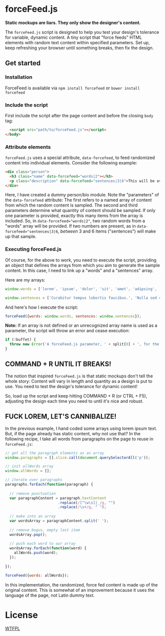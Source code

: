 # forceFeed.js

**Static mockups are liars. They only show the designer's content.**

The `forceFeed.js` script is designed to help you test your design's tolerance for variable, dynamic content. A tiny script that "force feeds" HTML elements with random text content within specified parameters. Set up, keep refreshing your browser until something breaks, then fix the design.

## Get started

### Installation

ForceFeed is available via `npm install forcefeed` or `bower install forcefeed`

### Include the script

First include the script after the page content and before the closing `body` tag:

```HTML
  <script src="path/to/forceFeed.js"></script>
</body>
```

### Attribute elements

`forceFeed.js` uses a special attribute, `data-forcefeed`, to feed randomized content into individual elements. Consider the following example:

```HTML
<div class="person">
  <h3 class="name" data-forcefeed="words|2"></h3>
  <p class="description" data-forcefeed="sentences|3|6">This will be overridden</p>
</div>
```
Here, I have created a dummy person/bio module. Note the "parameters" of the `data-forcefeed` attribute: The first refers to a named array of content from which the random content is sampled. The second and third parameters determine what quantity of content should be sampled. If only one parameter is provided, exactly this many items from the array is included. So, in `data-forcefeed="words|2"`, two random words from a "words" array will be provided. If two numbers are present, as in `data-forcefeed="sentences|3|6`, _between_ 3 and 6 items ("sentences") will make up that sample.

### Executing forceFeed.js

Of course, for the above to work, you need to execute the script, providing an object that defines the arrays from which you aim to generate the sample content. In this case, I need to link up a "words" and a "sentences" array.

Here are my arrays:

```javascript
window.words = ['lorem', 'ipsum', 'dolor', 'sit', 'amet', 'adipsing', 'consectetur', 'elit', 'sed', 'commodo', 'eu', 'ligula', 'vitae', 'mollis'];

window.sentences = ['Curabitur tempus lobortis faucibus.', 'Nulla sed consequat libero.', 'Phasellus bibendum neque eros, vel malesuada ligula fermentum et.', 'Vivamus pretium vulputate imperdiet.', 'Morbi eleifend urna ac purus auctor, non porttitor massa semper.', 'Ut tempor ante et mauris sagittis, sed vestibulum urna rhoncus.', 'Mauris quis augue fermentum, auctor metus quis, imperdiet lectus.', 'Morbi nec rhoncus lectus.',  'Nulla cursus venenatis urna maximus bibendum.', 'Cras at ornare tortor.', 'Nulla nulla justo, posuere id ultricies non, feugiat et nisi.', 'Duis porttitor aliquet viverra.', 'Integer vehicula fringilla velit, at iaculis dolor imperdiet vel.'];
```

And here's how I execute the script:

```javascript
forceFeed({words: window.words, sentences: window.sentences});
```

**Note:** If an array is not defined or an unrecognized array name is used as a parameter, the script will throw an error and cease execution:

```javascript
if (!buffet) {
  throw new Error('A forceFeed.js parameter, ' + split[0] + ', for the element ' + el.outerHTML + ' is not recognized.');
}
```

## COMMAND + R UNTIL IT BREAKS!

The notion that inspired `forceFeed.js` is that static mockups don't tell the whole story: Content will vary in length and quantity as a design is put to use. You need to test the design's tolerance for dynamic content!

So, load up the script and keep hitting COMMAND + R (or CTRL + F5), adjusting the design each time you need to until it's nice and robust.

## FUCK LOREM, LET'S CANNIBALIZE!

In the previous example, I hand coded some arrays using lorem ipsum text. But, if the page already has static content, why not use that? In the following recipe, I take all words from paragraphs on the page to reuse in `forceFeed.js`:

```javascript
// get all the paragraph elements as an array
window.paragraphs = [].slice.call(document.querySelectorAll('p'));

// init allWords array
window.allWords = [];

// iterate over paragraphs
paragraphs.forEach(function(paragraph) { 
  
  // remove punctuation
  var paragraphContent = paragraph.textContent
                        .replace(/[^\w\s]|_/g, "")
                        .replace(/\s+/g, " ");
  
  // make into an array
  var wordsArray = paragraphContent.split(' ');
  
  // remove bogus, empty last item
  wordsArray.pop();
  
  // push each word to our array
  wordsArray.forEach(function(word) {
    allWords.push(word);
  });
  
});

forceFeed({words: allWords});

```

In this implementation, the randomized, force fed content is made up of the original content. This is somewhat of an improvement because it uses the language of the page, not Latin dummy text.

# License

[WTFPL](http://sam.zoy.org/wtfpl/)

